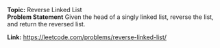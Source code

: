 **Topic:** Reverse Linked List<br>
**Problem Statement**
Given the head of a singly linked list, reverse the list, and return the reversed list.

**Link:** https://leetcode.com/problems/reverse-linked-list/